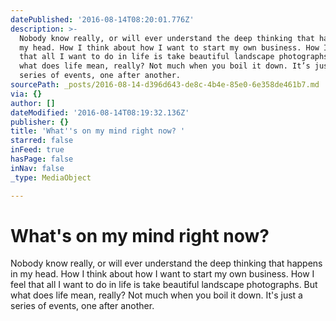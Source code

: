 ```yaml
---
datePublished: '2016-08-14T08:20:01.776Z'
description: >-
  Nobody know really, or will ever understand the deep thinking that happens in
  my head. How I think about how I want to start my own business. How I feel
  that all I want to do in life is take beautiful landscape photographs. But
  what does life mean, really? Not much when you boil it down. It’s just a
  series of events, one after another.
sourcePath: _posts/2016-08-14-d396d643-de8c-4b4e-85e0-6e358de461b7.md
via: {}
author: []
dateModified: '2016-08-14T08:19:32.136Z'
publisher: {}
title: 'What''s on my mind right now? '
starred: false
inFeed: true
hasPage: false
inNav: false
_type: MediaObject

---
```

# What's on my mind right now? 

Nobody know really, or will ever understand the deep thinking that happens in my head. How I think about how I want to start my own business. How I feel that all I want to do in life is take beautiful landscape photographs. But what does life mean, really? Not much when you boil it down. It's just a series of events, one after another.
